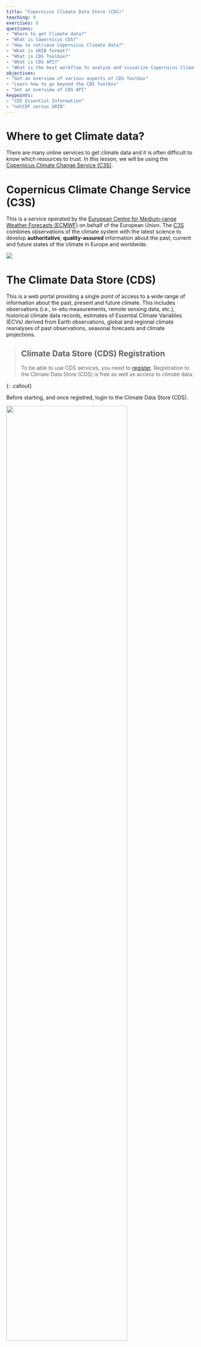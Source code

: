```yaml
---
title: "Copernicus Climate Data Store (CDS)"
teaching: 0
exercises: 0
questions:
- "Where to get Climate data?"
- "What is Copernicus CDS?"
- "How to retrieve Copernicus Climate data?"
- "What is GRIB format?"
- "What is CDS Toolbox?"
- "What is CDS API?"
- "What is the best workflow to analyze and visualize Copernicus Climate Data?"
objectives:
- "Get an overview of various aspects of CDS Toolbox"
- "Learn how to go beyond the CDS Toolbox"
- "Get an overview of CDS API"
keypoints:
- "CDS Essential Information"
- "netCDF versus GRIB"
---
```


# Where to get Climate data?

There are many online services to get climate data and it is often difficult to know which resources to trust. In this lesson, we will be using the [Copernicus Climate Change Service (C3S)](https://climate.copernicus.eu/).


# Copernicus Climate Change Service (C3S)

This is a service operated by the [European Centre for Medium-range Weather Forecasts (ECMWF)](https://www.ecmwf.int/) on behalf of the European Union. The [C3S](https://climate.copernicus.eu/) combines observations of the climate system with the latest science to develop **authoritative**, **quality-assured** information about the past, current and future states of the climate in Europe and worldwide.

<img src="../fig/C3S_frontpage.png" />

# The Climate Data Store (CDS)

This is a web portal providing a single point of access to a wide range of information about the past, present and future climate. This includes observations (i.e., in-situ measurements, remote sensing data, etc.), historical climate data records, estimates of Essential Climate Variables (ECVs) derived from Earth observations, global and regional climate reanalyses of past observations, seasonal forecasts and climate projections.

> ## Climate Data Store (CDS) Registration
> To be able to use CDS services, you need to [register](https://cds.climate.copernicus.eu/user/login?destination=%2F%23!%2Fhome).
> Registration to the Climate Data Store (CDS) is free as well as access to
> climate data.
>
{: .callout}

Before starting, and once registred, login to the Climate Data Store (CDS).

<img src="../fig/CDS_login.png" width="80%"/>


## Search data in the Climate Data Store

Once login, click on the [Search](https://cds.climate.copernicus.eu/cdsapp#!/search) button:

<img src="../fig/CDS_search.png" width="80%"/>

If you click on "Product Type", you will get the list of available climate data types:

- Climate projections
- Reanalysis
- Satellite observations
- Seasonal forecasts
- Sectorial climate indices

> ## Which product type should I choose?
> You probably recognize the first 3 product types from the previous
> lesson.
> Alice is a Master's student and need climate data for the period 1998-2003.
> Which product types can she use?
> What criteria could she use to make her final choice?
> > ## Solution
> > Alice could use:
> > - Climate projections
> > - Reanalysis
> > - Satellite observations
> and her final choice depends on the variable, the spatial and temporal resolution.
> {: .solution}
>
{: .challenge}

You can also search by entering a key word:
- reanalysis
- cmip
- temperature
- precipitation, etc.

When you search, you can make sure you only get datasets (and not documentation, etc.) by selecting the tab "Datasets"

<img src="../fig/CDS_tab_datasets.png" width="80%"/>

As you can see, it is important to know what you are looking for before starting to download datasets. We will see in the next section that the size of the datasets can also be an important criteria to take into account before starting downloading Climate data.

## Downloads data from the Climate Data Store

We are nearly there! And the best is to try it out.

Let's search for the last available re-analysis. We can search for "ERA5" and it will return the list of available datasets:

<img src="../fig/CDS_ERA5_search.png" width="80%"/>

> ## Single level versus pressure levels
>
> Let's stop here and discuss the results of our search:
> - single levels are usually for variables available at (or close) to the surface.
> - data on pressure levels give information on the vertical structure of the atmosphere.
>
> For many practical applications, using single level (surface) data is sufficient.
{: .callout}

We will select [ERA5 monthly averaged data on single levels from 1979 to present](https://cds.climate.copernicus.eu/cdsapp#!/dataset/reanalysis-era5-single-levels-monthly-means?tab=overview).

<img src="../fig/CDS_ERA5_download.png" width="80%"/>

> ## License
> To be able to download datasets from the Climate Data Store, you need to
> agree with the corresponding data license. This agreement can only be done online.
{: .callout}

Let's look at the default selected boxes:
- **Product type**: Monthly averaged ensemble members
- **Variable**: 2m temperature
- **Year**: 2019
- **Month**: June
- **Time**: 00:00
- **Format**: NetCDF 

Please note that the year, month and time may be different (depends on the current date when the request is done!).

And apart from the date, all the other default values introduce notions we do not understand yet!

### What is an ensemble?

Ensemble modelling is a method used to give an indication of the range of possible future states of the Earth (here the atmosphere). 
Instead of making one single simulation, a set (or ensemble) of simulation is produced. 

Multiple simulations are run, each with a slight variation of its initial conditions and with slightly perturbed models. These variations represent the inevitable uncertainty in the initial conditions and approximations in the models. They produce a range of possible values.

### What is a member?

A member from an ensemble simulation is one single simulation among the set of perturbed runs. To ease identification, we give a number to each of the perturbed runs.

So for instance the member 0 is usually associated to what we call the control run e.g. the simulation has not been perturbed.


When selecting "Monthly averaged ensemble members" of ERA 5 data as *Product type* and one variable and date only, you will get 10 different fields covering the entire globe. 

ERA5 provides an estimate of uncertainty through the use
of a 10-member ensemble of data assimilations (EDA) at a
coarser resolution (63 km horizontal resolution) and 3-hourly
frequency.


### How to use ensemble simulations?

Downloading ensemble simulations is useful to get an indication of the variability of a particular parameter and for statistical analysis.

## What is 2m temperature?

We selected [ERA5 monthly averaged data on single levels from 1979 to present](https://cds.climate.copernicus.eu/cdsapp#!/dataset/reanalysis-era5-single-levels-monthly-means?tab=form) so we expected to get surface variables only.

In fact, we get all the variables on a single level and usually close to the surface. Here *2m temperature* is computed as the temperature at a reference height (2 metres).

## Data format: GRIB versus NetCDF

### GRIB

[GRIB](https://en.wikipedia.org/wiki/GRIB) (GRIdded Binary or General Regularly-distributed Information in Binary form)

### NetCDF

[NetCDF](https://en.wikipedia.org/wiki/NetCDF)

## Manage data requests in the Climate Data Store

<img src="../fig/CDS_submit.png" />

When clicking on "Submit Form", your data request is "posted" and you can then download your data once your request is done.

<img src="../fig/ERA5_download.png" />

All your recent requests will be available and you can then download data locally on your laptop.
However, as we have discussed briefly in the previous section, the data format prevents us to easily analyze and visualize the downloaded data. We will need tools that understand netCDF or GRIB. This is what we will discuss in the next lessons.

> ## Note
> We will not explain the meaning of the "Show API request" button yet. 
> We will come back to it in the next lessons.
{: .callout}

## The Climate Data Store toolbox

In this section, we will briefly introduce the Climate Data Store toolbox.

### "Show Toolbox request" 

{% include links.md %}

